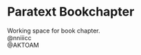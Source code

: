 Paratext Bookchapter
===================

Working space for book chapter.         
@nniiicc        
@AKTOAM
